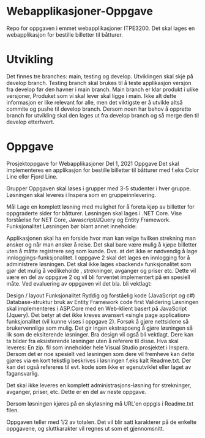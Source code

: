 # Webapplikasjoner-Oppgave
Repo for oppgaven i emmet webapplikasjoner ITPE3200. Det skal lages en webapplikasjon for bestille billetter til båtturer.

# Utvikling
Det finnes tre branches: main, testing og develop. Utviklingen skal skje på develop branch. Testing branch skal brukes til å teste applikasjon versjon fra develop før den havner i main branch. Main branch er klar produkt i ulike versjoner, Produket som vi skal lever skal ligge i main. Ikke alt dette informasjon er like relevant for alle, men det viktigste er å utvikle altså commite og pushe til develop branch. Dersom noen har behov å opprette branch for utvikling skal den lages ut fra develop branch og så merge den til develop etterhvert.

# Oppgave
Prosjektoppgave for Webapplikasjoner Del 1, 2021
Oppgave
Det skal implementeres en applikasjon for bestille billetter til båtturer med f.eks Color Line eller Fjord Line.

Grupper
Oppgaven skal løses i grupper med 3-5 studenter i hver gruppe. Løsningen skal leveres i Inspera som en gruppeinnlevering.

Mål
Lage en komplett løsning med mulighet for å foreta kjøp av billetter for oppgraderte sider for båtturer.
Løsningen skal lages i .NET Core.
Vise forståelse for NET Core, Javascript/JQuery og Entity Framework.
Funksjonalitet
Løsningen bør blant annet inneholde:

Applikasjonen skal ha en forside hvor man kan velge hvilken strekning man ønsker og når man ønsker å reise.
Det skal bare være mulig å kjøpe billetter uten å måtte registrere seg som kunde. Dvs. at det ikke er nødvendig å lage innloggings-funksjonalitet. I oppgave 2 skal det lages en innlogging for å administrere løsningen.
Det skal ikke lages «backend» funksjonalitet som gjør det mulig å vedlikeholde , strekninger,  avganger og priser etc. Dette vil være en del av oppgave 2 og vil bli forventet implementert på en spesiell måte.
Ved evaluering av oppgaven vil det bla. bli vektlagt:

Design / layout
Funksjonalitet
Ryddig og forståelig kode (JavaScript og c#)
Database-struktur bruk av Entity Framework code first
Validering
Løsningen skal implementeres i ASP.Core med en Web-klient basert på JavaScript (Jquery). Det betyr at det ikke kreves avansert «single page application» funksjonalitet (vil kunne vises i oppgave 2).
Forsøk å gjøre nettsidene så brukervennlige som mulig. Det gir ingen ekstrapoeng å gjøre løsningen så lik som de eksiterende løsninger. Bra design vil også bli vektlagt. Dere kan ta bilder fra eksisterende løsninger uten å referere til disse.
Hva skal leveres:
En zip. fil som inneholder hele Visual Studio prosjektet i Inspera. Dersom det er noe spesielt ved løsningen som dere vil fremheve kan dette gjøres via en kort tekstlig beskrives i løsningen f.eks kalt Readme.txt. Der kan det også refereres til evt. kode som ikke er egenutviklet eller laget av fagansvarlig.

Det skal ikke leveres en komplett administrasjons-løsning for strekninger, avganger,  priser, etc. Dette er en del av neste oppgave.

Dersom løsningen kjøres på en skyløsning må URL'en oppgis i Readme.txt filen.

Oppgaven teller med 1/2 av totalen. Det vil blir satt karakterer på de enkelte oppgavene, og sluttkarakter vil regnes ut som et gjennomsnitt.
